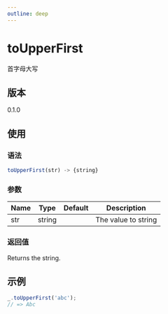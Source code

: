 ```yaml
---
outline: deep
---
```


# toUpperFirst

首字母大写

## 版本

0.1.0

## 使用

### 语法

```js
toUpperFirst(str) -> {string}
```

### 参数

| Name   | Type       | Default | Description             |
|--------|------------|---------|-------------------------|
| str    | string     |         | The value to string    |

### 返回值

Returns the string.

## 示例

```js
_.toUpperFirst('abc');
// => Abc
```
